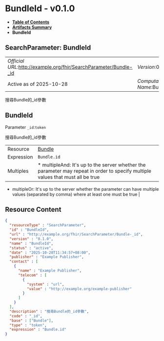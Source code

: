 # BundleId - v0.1.0

* [**Table of Contents**](toc.md)
* [**Artifacts Summary**](artifacts.md)
* **BundleId**

## SearchParameter: BundleId 

| | |
| :--- | :--- |
| *Official URL*:http://example.org/fhir/SearchParameter/Bundle-_id | *Version*:0.1.0 |
| Active as of 2025-10-28 | *Computable Name*:BundleId |

 
搜尋Bundle的_id參數 

## BundleId

Parameter `_id`:`token`

搜尋Bundle的_id參數

| | |
| :--- | :--- |
| Resource | [Bundle](http://hl7.org/fhir/R4/bundle.html) |
| Expression | `Bundle.id` |
| Multiples | * multipleAnd: It's up to the server whether the parameter may repeat in order to specify multiple values that must all be true
* multipleOr: It's up to the server whether the parameter can have multiple values (separated by comma) where at least one must be true
 |



## Resource Content

```json
{
  "resourceType" : "SearchParameter",
  "id" : "BundleId",
  "url" : "http://example.org/fhir/SearchParameter/Bundle-_id",
  "version" : "0.1.0",
  "name" : "BundleId",
  "status" : "active",
  "date" : "2025-10-28T11:34:57+08:00",
  "publisher" : "Example Publisher",
  "contact" : [
    {
      "name" : "Example Publisher",
      "telecom" : [
        {
          "system" : "url",
          "value" : "http://example.org/example-publisher"
        }
      ]
    }
  ],
  "description" : "搜尋Bundle的_id參數",
  "code" : "_id",
  "base" : ["Bundle"],
  "type" : "token",
  "expression" : "Bundle.id"
}

```
